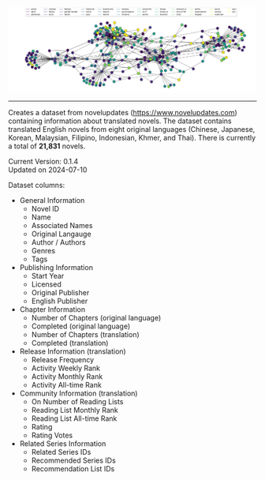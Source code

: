 <p align="center">
  <img
    src="https://github.com/shaido987/novel-dataset/blob/master/assets/graph.png"
    alt="Graph illustration of the novels">
</p>

---

Creates a dataset from novelupdates (https://www.novelupdates.com) containing information about translated novels.
The dataset contains translated English novels from eight original languages (Chinese, Japanese, Korean, Malaysian, Filipino, Indonesian, Khmer, and Thai). There is currently a total of **21,831** novels.  

Current Version: 0.1.4  
Updated on 2024-07-10


Dataset columns:
* General Information
  * Novel ID
  * Name
  * Associated Names
  * Original Langauge	
  * Author / Authors
  * Genres
  * Tags
* Publishing Information
  * Start Year
  * Licensed
  * Original Publisher
  * English Publisher
* Chapter Information
  * Number of Chapters (original language)
  * Completed (original language)
  * Number of Chapters (translation)
  * Completed (translation)
* Release Information (translation)
  * Release Frequency
  * Activity Weekly Rank
  * Activity Monthly Rank
  * Activity All-time Rank
* Community Information (translation)
  * On Number of Reading Lists
  * Reading List Monthly Rank
  * Reading List All-time Rank
  * Rating
  * Rating Votes
* Related Series Information
  * Related Series IDs
  * Recommended Series IDs
  * Recommendation List IDs
